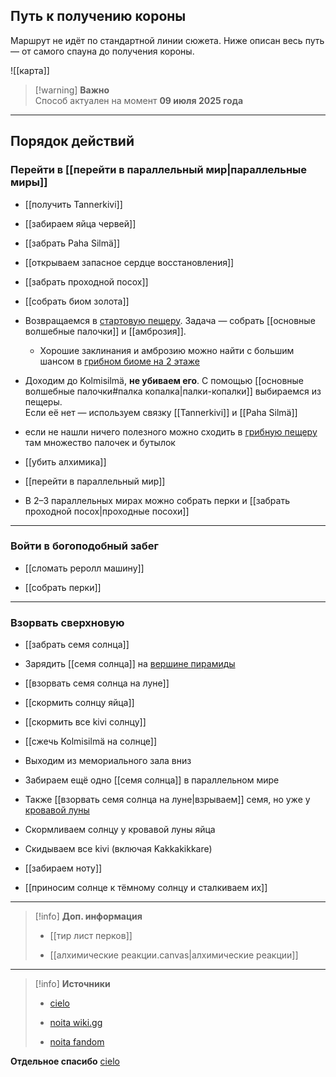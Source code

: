

## Путь к получению короны

Маршрут не идёт по стандартной линии сюжета. Ниже описан весь путь — от самого спауна до получения короны.

![[карта]]

> [!warning] **Важно**  
> Способ актуален на момент **09 июля 2025 года**

---

## Порядок действий

### Перейти в [[перейти в параллельный мир|параллельные миры]]

- [[получить Tannerkivi]]
    
- [[забираем яйца червей]]
    
- [[забрать Paha Silmä]]
    
- [[открываем запасное сердце восстановления]]
    
- [[забрать проходной посох]]
    
- [[собрать биом золота]]
    
- Возвращаемся в [стартовую пещеру](https://noitamap.com/?x=319&y=-128&zoom=935&map=regular-main-branch). Задача — собрать [[основные волшебные палочки]] и [[амброзия]].
    
    - Хорошие заклинания и амброзию можно найти с большим шансом в [грибном биоме на 2 этаже](https://noitamap.com/?x=-2831&y=2020&zoom=1145&map=regular-main-branch)
        
- Доходим до Kolmisilmä, **не убиваем его**. С помощью [[основные волшебные палочки#палка копалка|палки-копалки]] выбираемся из пещеры.  
    Если её нет — используем связку [[Tannerkivi]] и [[Paha Silmä]]
- если не нашли ничего полезного можно сходить в [грибную пещеру](https://noitamap.com/?x=14159&y=2379&zoom=1209&map=regular-main-branch) там множество палочек и бутылок
    
- [[убить алхимика]]
    
- [[перейти в параллельный мир]]
    
- В 2–3 параллельных мирах можно собрать перки и [[забрать проходной посох|проходные посохи]]
    

---

### Войти в богоподобный забег

- [[сломать реролл машину]]
    
- [[собрать перки]]
    

---

### Взорвать сверхновую

- [[забрать семя солнца]]
    
- Зарядить [[семя солнца]] на [вершине пирамиды](https://noitamap.com/?x=9985&y=-1194&zoom=908&map=regular-main-branch)
    
- [[взорвать семя солнца на луне]]
    
- [[скормить солнцу яйца]]
    
- [[скормить все kivi солнцу]]
    
- [[сжечь Kolmisilmä на солнце]]
    
- Выходим из мемориального зала вниз
    
- Забираем ещё одно [[семя солнца]] в параллельном мире
    
- Также [[взорвать семя солнца на луне|взрываем]] семя, но уже у [кровавой луны](https://noitamap.com/?x=244&y=37825&zoom=1077&map=regular-main-branch)
    
- Скормливаем солнцу у кровавой луны яйца
    
- Скидываем все kivi (включая Kakkakikkare)
    
- [[забираем ноту]]
    
- [[приносим солнце к тёмному солнцу и сталкиваем их]]
    

---

> [!info] **Доп. информация**
> 
> - [[тир лист перков]]
>     
> - [[алхимические реакции.canvas|алхимические реакции]]
>     

---

> [!info] **Источники**
> 
> - [cielo](https://www.youtube.com/@0-cielo-0)
>     
> - [noita wiki.gg](https://noita.wiki.gg/)
>     
> - [noita fandom](https://noita.fandom.com/wiki/Noita_Wiki)
>     

**Отдельное спасибо** [cielo](https://www.youtube.com/@0-cielo-0)